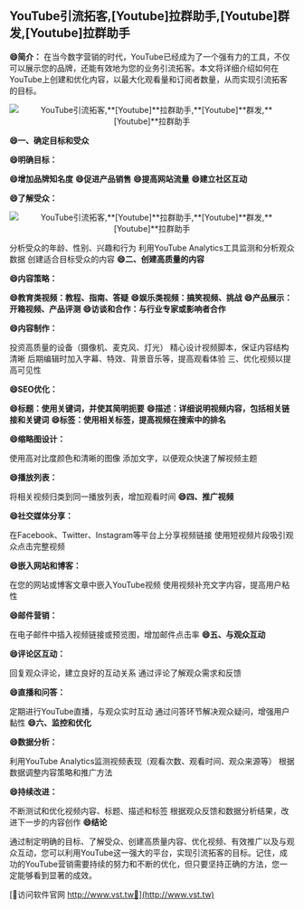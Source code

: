 ## **YouTube引流拓客,**[Youtube]**拉群助手,**[Youtube]**群发,**[Youtube]**拉群助手**

**😄简介：**
在当今数字营销的时代，YouTube已经成为了一个强有力的工具，不仅可以展示您的品牌，还能有效地为您的业务引流拓客。本文将详细介绍如何在YouTube上创建和优化内容，以最大化观看量和订阅者数量，从而实现引流拓客的目标。

 <center><img src="https://vst.tw/MP4/tuiguang/png/6.png" alt="YouTube引流拓客,**[Youtube]**拉群助手,**[Youtube]**群发,**[Youtube]**拉群助手"></center>

**😄一、确定目标和受众**

**😄明确目标：**

**😄增加品牌知名度**
**😄促进产品销售**
**😄提高网站流量**
**😄建立社区互动**

**😄了解受众：**

 <center><img src="https://vst.tw/MP4/tuiguang/png/6.png" alt="YouTube引流拓客,**[Youtube]**拉群助手,**[Youtube]**群发,**[Youtube]**拉群助手"></center>

分析受众的年龄、性别、兴趣和行为
利用YouTube Analytics工具监测和分析观众数据
创建适合目标受众的内容
**😄二、创建高质量的内容**

**😄内容策略：**

**😄教育类视频：教程、指南、答疑**
**😄娱乐类视频：搞笑视频、挑战**
**😄产品展示：开箱视频、产品评测**
**😄访谈和合作：与行业专家或影响者合作**

**😄内容制作：**

投资高质量的设备（摄像机、麦克风、灯光）
精心设计视频脚本，保证内容结构清晰
后期编辑时加入字幕、特效、背景音乐等，提高观看体验
三、优化视频以提高可见性

**😄SEO优化：**

**😄标题：使用关键词，并使其简明扼要**
**😄描述：详细说明视频内容，包括相关链接和关键词**
**😄标签：使用相关标签，提高视频在搜索中的排名**

**😄缩略图设计：**

使用高对比度颜色和清晰的图像
添加文字，以便观众快速了解视频主题

**😄播放列表：**

将相关视频归类到同一播放列表，增加观看时间
**😄四、推广视频**

**😄社交媒体分享：**

在Facebook、Twitter、Instagram等平台上分享视频链接
使用短视频片段吸引观众点击完整视频

**😄嵌入网站和博客：**

在您的网站或博客文章中嵌入YouTube视频
使用视频补充文字内容，提高用户粘性

**😄邮件营销：**

在电子邮件中插入视频链接或预览图，增加邮件点击率
**😄五、与观众互动**

**😄评论区互动：**

回复观众评论，建立良好的互动关系
通过评论了解观众需求和反馈

**😄直播和问答：**

定期进行YouTube直播，与观众实时互动
通过问答环节解决观众疑问，增强用户黏性
**😄六、监控和优化**

**😄数据分析：**

利用YouTube Analytics监测视频表现（观看次数、观看时间、观众来源等）
根据数据调整内容策略和推广方法

**😄持续改进：**

不断测试和优化视频内容、标题、描述和标签
根据观众反馈和数据分析结果，改进下一步的内容创作
**😄结论**

通过制定明确的目标、了解受众、创建高质量内容、优化视频、有效推广以及与观众互动，您可以利用YouTube这一强大的平台，实现引流拓客的目标。记住，成功的YouTube营销需要持续的努力和不断的优化，但只要坚持正确的方法，您一定能够看到显著的成效。


[👻访问软件官网 http://www.vst.tw👻](http://www.vst.tw)
